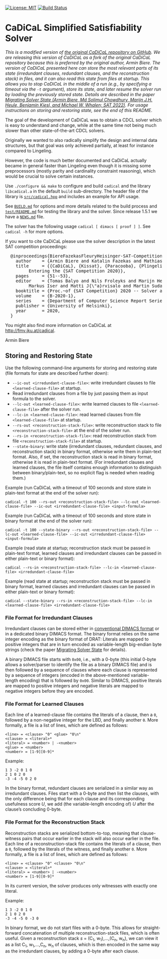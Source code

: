 [![License: MIT](https://img.shields.io/badge/License-MIT-yellow.svg)](https://opensource.org/licenses/MIT)
[![Build Status](https://travis-ci.com/arminbiere/cadical.svg?branch=master)](https://travis-ci.com/arminbiere/cadical)


CaDiCaL Simplified Satisfiability Solver
===============================================================================

*This is a modified version of [the original CaDiCaL repository on GitHub](https://github.com/arminbiere/cadical). We are releasing this version of CaDiCaL as a fork of the original CaDiCaL repository because this is preferred by the original author, Armin Biere.
The version of CaDiCaL presented here can store the most relevant parts of its state (irredundant clauses, redundant clauses, and the reconstruction stack) in files, and it can also read this state from files at startup. This allows you to stop CaDiCaL in the middle of a run (e.g., by specifying a timeout via the `-t` argument), store its state, and later resume the solver run by loading the previously stored state. Details are described in the paper [Migrating Solver State (Armin Biere, Md Solimul Chowdhury, Marijn J.H. Heule, Benjamin Kiesl, and Michael W. Whalen; SAT 2022)](https://www.amazon.science/publications/migrating-solver-state). For usage instructions on storing and restoring state, see the end of this README.*

The goal of the development of CaDiCaL was to obtain a CDCL solver
which is easy to understand and change, while at the same time not being
much slower than other state-of-the-art CDCL solvers.

Originally we wanted to also radically simplify the design and internal data
structures, but that goal was only achieved partially, at least for instance
compared to Lingeling.

However, the code is much better documented and CaDiCaL actually became in
general faster than Lingeling even though it is missing some preprocessors
(mostly parity and cardinality constraint reasoning), which would be crucial
to solve certain instances.

Use `./configure && make` to configure and build `cadical` and the library
`libcadical.a` in the default `build` sub-directory.  The header file of
the library is [`src/cadical.hpp`](src/cadical.hpp) and includes an example
for API usage.
  
See [`BUILD.md`](BUILD.md) for options and more details related to the build
process and [`test/README.md`](test/README.md) for testing the library and
the solver.  Since release 1.5.1 we have a [`NEWS.md`](NEWS.md) file.

The solver has the following usage `cadical [ dimacs [ proof ] ]`.
See `cadical -h` for more options.

If you want to cite CaDiCaL please use the solver description in the
latest SAT competition proceedings:

<pre>
  @inproceedings{BiereFazekasFleuryHeisinger-SAT-Competition-2020-solvers,
    author    = {Armin Biere and Katalin Fazekas and Mathias Fleury and Maximillian Heisinger},
    title     = {{CaDiCaL}, {Kissat}, {Paracooba}, {Plingeling} and {Treengeling}
		 Entering the {SAT Competition 2020}},
    pages     = {51--53},
    editor    = {Tomas Balyo and Nils Froleyks and Marijn Heule and 
		 Markus Iser and Matti J{\"a}rvisalo and Martin Suda},
    booktitle = {Proc.~of {SAT Competition} 2020 -- Solver and Benchmark Descriptions},
    volume    = {B-2020-1},
    series    = {Department of Computer Science Report Series B},
    publisher = {University of Helsinki},
    year      = 2020,
  }
</pre>

You might also find more information on CaDiCaL at <http://fmv.jku.at/cadical>.

Armin Biere


## Storing and Restoring State

Use the following command-line arguments for storing and restoring state (file formats for state are described further down):

- `--ic-out <irredundant-clause-file>`: write irredundant clauses to file `<learned-clause-file>` at startup.
- Read irredundant clauses from a file by just passing them as input formula to the solver.
- `--lc-out <learned-clause-file>`: write learned clauses to file `<learned-clause-file>` after the solver run.
- `--lc-in <learned-clause-file>`: read learned clauses from file `<learned-clause-file>` at startup.
- `--rs-out <reconstruction-stack-file>`: write reconstruction stack to file `<reconstruction-stack-file>` at the end of the solver run.
- `--rs-in <reconstruction-stack-file>`: read reconstruction stack from file `<reconstruction-stack-file>` at startup.
- `--state-binary`: write state (irredundant clauses, redundant clauses, and reconstruction stack) in binary format, otherwise write them in plain-text format. Also, if set, the reconstruction stack is read in binary format, otherwise it is read in plain-text format. (For irredundant clauses and learned clauses, the file itself contains enough information to distinguish between binary/plain-text, so no explicit flag is needed when reading them.)


Example (run CaDiCaL with a timeout of 100 seconds and store state in plain-text format at the end of the solver run):
```
cadical -t 100 --rs-out <reconstruction-stack-file> --lc-out <learned-clause-file> --ic-out <irredundant-clause-file> <input-formula>
```

Example (run CaDiCaL with a timeout of 100 seconds and store state in binary format at the end of the solver run):
```
cadical -t 100 --state-binary --rs-out <reconstruction-stack-file> --lc-out <learned-clause-file> --ic-out <irredundant-clause-file> <input-formula>
```

Example (read state at startup; reconstruction stack must be passed in plain-text format, learned clauses and irredundant clauses can be passed in either plain-text or binary format):
```
cadical --rs-in <reconstruction-stack-file> --lc-in <learned-clause-file> <irredundant-clause-file>
```

Example (read state at startup; reconstruction stack must be passed in binary format, learned clauses and irredundant clauses can be passed in either plain-text or binary format):
```
cadical --state-binary --rs-in <reconstruction-stack-file> --lc-in <learned-clause-file> <irredundant-clause-file>
```

### File Format for Irredundant Clauses

Irredundant clauses can be stored either in [conventional DIMACS format](http://www.satcompetition.org/2004/format-solvers2004.html) or in a dedicated binary DIMACS format. The binary format relies on the same integer encoding as the binary format of DRAT: 
Literals are mapped to positive integers that are in turn encoded as variable-length big-endian byte strings (check the paper [Migrating Solver State](https://www.amazon.science/publications/migrating-solver-state) for details).

A binary DIMACS file starts with `0x00`, i.e., with a 0-byte (this initial 0-byte allows a solver/parser to identify the file as a binary DIMACS file) and is then followed by a sequence of clauses where each clause is represented by a sequence of integers (encoded in the above-mentioned variable-length encoding) that is followed by `0x00`. Similar to DIMACS, positive literals are mapped to positive integers and negative literals are mapped to negative integers before they are encoded.


### File Format for Learned Clauses

Each line of a learned-clause file contains the literals of a clause, then a `0`, followed by a non-negative integer for the LBD, and finally another `0`. More formally, a file is a list of lines, which are defined as follows:

```
<line> = <clause> "0" <glue> "0\n"
<clause> = <literal>*
<literal> = <number> | -<number>
<glue> = <number>
<number> = [1-9][0-9]*
```

Example:
```
1 3 -2 0 1 0
2 1 0 2 0
-3 -4 -5 0 2 0
```

In the binary format, redundant clauses are serialized in a similar way as irredundant clauses. Files start with a 0-byte and then list the clauses, with the only difference being that for each clause and its corresponding usefulness score _U_, we add (the variable-length encoding of) _U_ after the clause’s concluding 0-byte.

### File Format for the Reconstruction Stack

Reconstruction stacks are serialized bottom-to-top, meaning that clause-witness pairs that occur earlier in the stack will also occur earlier in the file. Each line of a reconstruction-stack file contains the literals of a clause, then a `0`, followed by the literals of the witness, and finally another `0`. More formally, a file is a list of lines, which are defined as follows:

```
<line> = <clause> "0" <clause> "0\n"
<clause> = <literal>*
<literal> = <number> | -<number>
<number> = [1-9][0-9]*
```

In its current version, the solver produces only witnesses with exactly one literal.

Example:
```
1 3 -2 0 1 0
2 1 0 2 0
-3 -4 -5 0 -3 0
```

In binary format, we do not start files with a 0-byte. This allows for straight-forward concatenation of multiple reconstruction-stack files, which is often useful. Given a reconstruction stack _s_ = (C<sub>1</sub>, w<sub>1</sub>),...,(C<sub>n</sub>, w<sub>n</sub>), we can view it as a list C<sub>1</sub>, w<sub>1</sub>,...,C<sub>n</sub>, w<sub>n</sub> of clauses, which is then encoded in the same way as the irredundant clauses, by adding a 0-byte after each clause.


